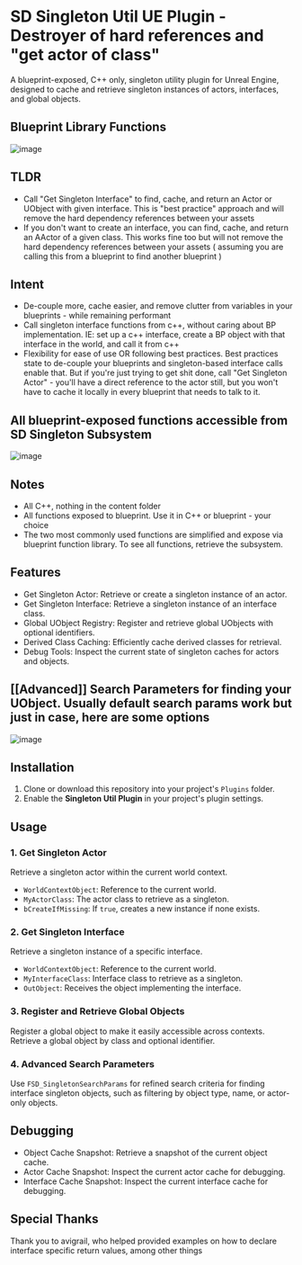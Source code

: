
# SD Singleton Util UE Plugin -  Destroyer of hard references and "get actor of class"

A blueprint-exposed, C++ only, singleton utility plugin for Unreal Engine, designed to cache and retrieve singleton instances of actors, interfaces, and global objects.

## Blueprint Library Functions
![image](https://github.com/user-attachments/assets/1b9582c5-505c-4f20-83c3-c313a5453481)

## TLDR
- Call "Get Singleton Interface" to find, cache, and return an Actor or UObject with given interface. This is "best practice" approach and will remove the hard dependency references between your assets
- If you don't want to create an interface, you can find, cache, and return an AActor of a given class. This works fine too but will not remove the hard dependency references between your assets ( assuming you are calling this from a blueprint to find another blueprint )

## Intent
- De-couple more, cache easier, and remove clutter from variables in your blueprints - while remaining performant
- Call singleton interface functions from c++, without caring about BP implementation. IE: set up a c++ interface, create a BP object with that interface in the world, and call it from c++
- Flexibility for ease of use OR following best practices. Best practices state to de-couple your blueprints and singleton-based interface calls enable that. But if you're just trying to get shit done, call "Get Singleton Actor" - you'll have a direct reference to the actor still, but you won't have to cache it locally in every blueprint that needs to talk to it.


## All blueprint-exposed functions accessible from SD Singleton Subsystem
![image](https://github.com/user-attachments/assets/557a52e3-4963-468c-9149-55a947d9e179)

## Notes

- All C++, nothing in the content folder
- All functions exposed to blueprint. Use it in C++ or blueprint - your choice
- The two most commonly used functions are simplified and expose via blueprint function library. To see all functions, retrieve the subsystem.

## Features

- Get Singleton Actor: Retrieve or create a singleton instance of an actor.
- Get Singleton Interface: Retrieve a singleton instance of an interface class.
- Global UObject Registry: Register and retrieve global UObjects with optional identifiers.
- Derived Class Caching: Efficiently cache derived classes for retrieval.
- Debug Tools: Inspect the current state of singleton caches for actors and objects.


## [[Advanced]] Search Parameters for finding your UObject. Usually default search params work but just in case, here are some options
![image](https://github.com/user-attachments/assets/0671dcee-33a3-4466-90e8-998e2fdeb594)

## Installation

1. Clone or download this repository into your project's `Plugins` folder.
2. Enable the **Singleton Util Plugin** in your project's plugin settings.

## Usage

### 1. Get Singleton Actor
Retrieve a singleton actor within the current world context.
- `WorldContextObject`: Reference to the current world.
- `MyActorClass`: The actor class to retrieve as a singleton.
- `bCreateIfMissing`: If `true`, creates a new instance if none exists.

### 2. Get Singleton Interface
Retrieve a singleton instance of a specific interface.
- `WorldContextObject`: Reference to the current world.
- `MyInterfaceClass`: Interface class to retrieve as a singleton.
- `OutObject`: Receives the object implementing the interface.

### 3. Register and Retrieve Global Objects
Register a global object to make it easily accessible across contexts.
Retrieve a global object by class and optional identifier.

### 4. Advanced Search Parameters
Use `FSD_SingletonSearchParams` for refined search criteria for finding interface singleton objects, such as filtering by object type, name, or actor-only objects.

## Debugging

- Object Cache Snapshot: Retrieve a snapshot of the current object cache.
- Actor Cache Snapshot: Inspect the current actor cache for debugging.
- Interface Cache Snapshot: Inspect the current interface cache for debugging.

## Special Thanks

Thank you to avigrail, who helped provided examples on how to declare interface specific return values, among other things
